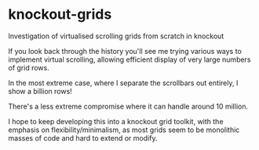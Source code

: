 knockout-grids
==============

Investigation of virtualised scrolling grids from scratch in knockout

If you look back through the history you'll see me trying various ways to implement virtual scrolling, 
allowing efficient display of very large numbers of grid rows.

In the most extreme case, where I separate the scrollbars out entirely, I show a billion rows!

There's a less extreme compromise where it can handle around 10 million.

I hope to keep developing this into a knockout grid toolkit, with the emphasis on flexibility/minimalism,
as most grids seem to be monolithic masses of code and hard to extend or modify.
